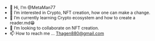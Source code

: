 - 👋 Hi, I’m @MetaMan77
- 👀 I’m interested in Crypto, NFT creation, how one can make a change.
- 🌱 I’m currently learning Crypto ecosystem and how to create a reader.md😁
- 💞️ I’m looking to collaborate on NFT creation.
- 📫 How to reach me ... Thagen880@gmail.com

<!---
MetaMan77/MetaMan77 is a ✨ special ✨ repository because its `README.md` (this file) appears on your GitHub profile.
You can click the Preview link to take a look at your changes.
--->
